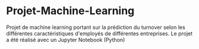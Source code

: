 # Projet-Machine-Learning
Projet de machine learning portant sur la prédiction du turnover selon les différentes caractéristiques d'employés de différentes entreprises.
Le projet a été réalisé avec un Jupyter Notebook (Python)
